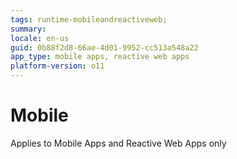```yaml
---
tags: runtime-mobileandreactiveweb;
summary: 
locale: en-us
guid: 0b88f2d8-66ae-4d01-9952-cc513a548a22
app_type: mobile apps, reactive web apps
platform-version: o11
---
```


# Mobile

<div class="info" markdown="1">

Applies to Mobile Apps and Reactive Web Apps only

</div>
